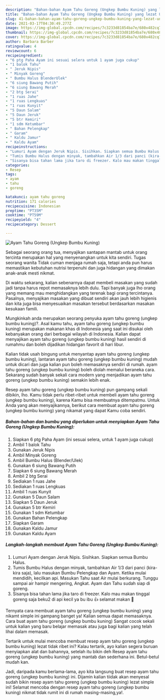 ```yaml
---
description: "Bahan-bahan Ayam Tahu Goreng (Ungkep Bumbu Kuning) yang lezat Untuk Jualan"
title: "Bahan-bahan Ayam Tahu Goreng (Ungkep Bumbu Kuning) yang lezat Untuk Jualan"
slug: 41-bahan-bahan-ayam-tahu-goreng-ungkep-bumbu-kuning-yang-lezat-untuk-jualan
date: 2021-03-17T04:30:49.277Z
image: https://img-global.cpcdn.com/recipes/7c3233d81854ba7e/680x482cq70/ayam-tahu-goreng-ungkep-bumbu-kuning-foto-resep-utama.jpg
thumbnail: https://img-global.cpcdn.com/recipes/7c3233d81854ba7e/680x482cq70/ayam-tahu-goreng-ungkep-bumbu-kuning-foto-resep-utama.jpg
cover: https://img-global.cpcdn.com/recipes/7c3233d81854ba7e/680x482cq70/ayam-tahu-goreng-ungkep-bumbu-kuning-foto-resep-utama.jpg
author: Barbara Barber
ratingvalue: 4
reviewcount: 6
recipeingredient:
- "6 ptg Paha Ayam ini sesuai selera untuk 1 ayam juga cukup"
- "1 balok Tahu"
- " Jeruk Nipis"
- " Minyak Goreng"
- " Bumbu Halus BlenderUlek"
- "6 siung Bawang Putih"
- "6 siung Bawang Merah"
- "2 btg Serai"
- "1 ruas Jahe"
- "1 ruas Lengkuas"
- "1 ruas Kunyit"
- "5 Daun Salam"
- "5 Daun Jeruk"
- "5 btr Kemiri"
- "1 sdm Ketumbar"
- " Bahan Pelengkap"
- " Garam"
- " Kaldu Jamur"
- " Kaldu Ayam"
recipeinstructions:
- "Lumuri Ayam dengan Jeruk Nipis. Sisihkan. Siapkan semua Bumbu Halus."
- "Tumis Bumbu Halus dengan minyak, tambahkan Air 1/3 dari panci (kira-kira saja), lalu masukan Bumbu Pelengkap dan Ayam. Ketika mulai mendidih, kecilkan api. Masukan Tahu saat Air mulai berkurang. Tunggu sampai air hampir mengering, Angkat. Ayam dan Tahu sudah siap di goreng."
- "Sisanya bisa tahan lama jika taro di freezer. Kalo mau makan tinggal goreng saja beku2 di api kecil ya bu ibu 👍 selamat makan 🙏"
categories:
- Resep
tags:
- ayam
- tahu
- goreng

katakunci: ayam tahu goreng 
nutrition: 171 calories
recipecuisine: Indonesian
preptime: "PT35M"
cooktime: "PT59M"
recipeyield: "4"
recipecategory: Dessert

---
```



![Ayam Tahu Goreng (Ungkep Bumbu Kuning)](https://img-global.cpcdn.com/recipes/7c3233d81854ba7e/680x482cq70/ayam-tahu-goreng-ungkep-bumbu-kuning-foto-resep-utama.jpg)

Sebagai seorang orang tua, menyajikan santapan mantab untuk orang tercinta merupakan hal yang menyenangkan untuk kita sendiri. Tugas seorang  wanita Tidak cuman menjaga rumah saja, tetapi anda pun harus memastikan kebutuhan nutrisi terpenuhi dan juga hidangan yang dimakan anak-anak mesti nikmat.

Di waktu  sekarang, kalian sebenarnya dapat membeli masakan yang sudah jadi tanpa harus repot memasaknya lebih dulu. Tapi banyak juga lho orang yang memang mau menghidangkan yang terenak bagi orang tercintanya. Pasalnya, menyajikan masakan yang dibuat sendiri akan jauh lebih higienis dan kita juga bisa menyesuaikan masakan tersebut berdasarkan masakan kesukaan famili. 



Mungkinkah anda merupakan seorang penyuka ayam tahu goreng (ungkep bumbu kuning)?. Asal kamu tahu, ayam tahu goreng (ungkep bumbu kuning) merupakan makanan khas di Indonesia yang saat ini disukai oleh kebanyakan orang dari berbagai wilayah di Indonesia. Kalian dapat menyajikan ayam tahu goreng (ungkep bumbu kuning) hasil sendiri di rumahmu dan boleh dijadikan hidangan favorit di hari libur.

Kalian tidak usah bingung untuk menyantap ayam tahu goreng (ungkep bumbu kuning), lantaran ayam tahu goreng (ungkep bumbu kuning) mudah untuk dicari dan juga kalian pun boleh memasaknya sendiri di rumah. ayam tahu goreng (ungkep bumbu kuning) boleh diolah memalui beraneka cara. Sekarang sudah banyak sekali cara modern yang menjadikan ayam tahu goreng (ungkep bumbu kuning) semakin lebih enak.

Resep ayam tahu goreng (ungkep bumbu kuning) pun gampang sekali dibikin, lho. Kamu tidak perlu ribet-ribet untuk membeli ayam tahu goreng (ungkep bumbu kuning), karena Kamu bisa membuatnya ditempatmu. Untuk Anda yang akan menyajikannya, berikut cara membuat ayam tahu goreng (ungkep bumbu kuning) yang nikamat yang dapat Kamu coba sendiri.

<!--inarticleads1-->

##### Bahan-bahan dan bumbu yang diperlukan untuk menyiapkan Ayam Tahu Goreng (Ungkep Bumbu Kuning):

1. Siapkan 6 ptg Paha Ayam (ini sesuai selera, untuk 1 ayam juga cukup)
1. Ambil 1 balok Tahu
1. Gunakan  Jeruk Nipis
1. Ambil  Minyak Goreng
1. Ambil  Bumbu Halus (Blender/Ulek)
1. Gunakan 6 siung Bawang Putih
1. Siapkan 6 siung Bawang Merah
1. Ambil 2 btg Serai
1. Sediakan 1 ruas Jahe
1. Sediakan 1 ruas Lengkuas
1. Ambil 1 ruas Kunyit
1. Gunakan 5 Daun Salam
1. Siapkan 5 Daun Jeruk
1. Gunakan 5 btr Kemiri
1. Gunakan 1 sdm Ketumbar
1. Gunakan  Bahan Pelengkap
1. Siapkan  Garam
1. Gunakan  Kaldu Jamur
1. Gunakan  Kaldu Ayam




<!--inarticleads2-->

##### Langkah-langkah membuat Ayam Tahu Goreng (Ungkep Bumbu Kuning):

1. Lumuri Ayam dengan Jeruk Nipis. Sisihkan. Siapkan semua Bumbu Halus.
1. Tumis Bumbu Halus dengan minyak, tambahkan Air 1/3 dari panci (kira-kira saja), lalu masukan Bumbu Pelengkap dan Ayam. Ketika mulai mendidih, kecilkan api. Masukan Tahu saat Air mulai berkurang. Tunggu sampai air hampir mengering, Angkat. Ayam dan Tahu sudah siap di goreng.
1. Sisanya bisa tahan lama jika taro di freezer. Kalo mau makan tinggal goreng saja beku2 di api kecil ya bu ibu 👍 selamat makan 🙏




Ternyata cara membuat ayam tahu goreng (ungkep bumbu kuning) yang nikamt simple ini gampang banget ya! Kalian semua dapat memasaknya. Cara buat ayam tahu goreng (ungkep bumbu kuning) Sangat cocok sekali untuk kalian yang baru belajar memasak atau juga bagi kalian yang telah lihai dalam memasak.

Tertarik untuk mulai mencoba membuat resep ayam tahu goreng (ungkep bumbu kuning) lezat tidak ribet ini? Kalau tertarik, ayo kalian segera buruan menyiapkan alat dan bahannya, setelah itu bikin deh Resep ayam tahu goreng (ungkep bumbu kuning) yang mantab dan sederhana ini. Betul-betul mudah kan. 

Jadi, daripada kamu berlama-lama, ayo kita langsung buat resep ayam tahu goreng (ungkep bumbu kuning) ini. Dijamin kalian tiidak akan menyesal sudah bikin resep ayam tahu goreng (ungkep bumbu kuning) lezat simple ini! Selamat mencoba dengan resep ayam tahu goreng (ungkep bumbu kuning) nikmat tidak rumit ini di rumah masing-masing,ya!.

